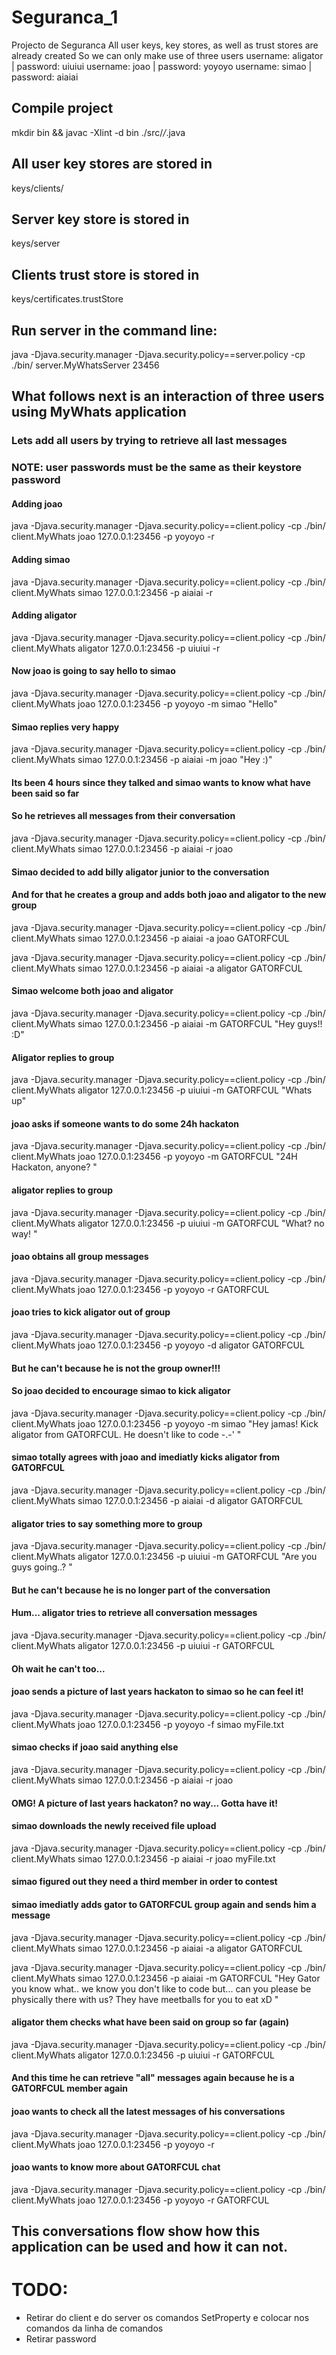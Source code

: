 # Seguranca_1
Projecto de Seguranca
All user keys, key stores, as well as trust stores are already created
So we can only make use of three users
username: aligator 	| password: uiuiui
username: joao		| password: yoyoyo
username: simao		| password: aiaiai

## Compile project
mkdir bin && javac -Xlint -d bin ./src/*/*.java

## All user key stores are stored in
keys/clients/

## Server key store is stored in
keys/server

## Clients trust store is stored in
keys/certificates.trustStore 

## Run server in the command line:
java -Djava.security.manager -Djava.security.policy==server.policy -cp ./bin/ server.MyWhatsServer 23456 


## What follows next is an interaction of three users using MyWhats application
### Lets add all users by trying to retrieve all last messages
### NOTE: user passwords must be the same as their keystore password
#### Adding joao
java -Djava.security.manager -Djava.security.policy==client.policy -cp ./bin/ client.MyWhats joao 127.0.0.1:23456 -p yoyoyo -r

#### Adding simao
java -Djava.security.manager -Djava.security.policy==client.policy -cp ./bin/ client.MyWhats simao 127.0.0.1:23456 -p aiaiai -r

#### Adding aligator
java -Djava.security.manager -Djava.security.policy==client.policy -cp ./bin/ client.MyWhats aligator 127.0.0.1:23456 -p uiuiui -r

#### Now joao is going to say hello to simao
java -Djava.security.manager -Djava.security.policy==client.policy -cp ./bin/ client.MyWhats joao 127.0.0.1:23456 -p yoyoyo -m simao "Hello"

#### Simao replies very happy
java -Djava.security.manager -Djava.security.policy==client.policy -cp ./bin/ client.MyWhats simao 127.0.0.1:23456 -p aiaiai -m joao "Hey :)"

#### Its been 4 hours since they talked and simao wants to know what have been said so far
#### So he retrieves all messages from their conversation
java -Djava.security.manager -Djava.security.policy==client.policy -cp ./bin/ client.MyWhats simao 127.0.0.1:23456 -p aiaiai -r joao

#### Simao decided to add billy aligator junior to the conversation
#### And for that he creates a group and adds both joao and aligator to the new group
java -Djava.security.manager -Djava.security.policy==client.policy -cp ./bin/ client.MyWhats simao 127.0.0.1:23456 -p aiaiai -a joao GATORFCUL

java -Djava.security.manager -Djava.security.policy==client.policy -cp ./bin/ client.MyWhats simao 127.0.0.1:23456 -p aiaiai -a aligator GATORFCUL

#### Simao welcome both joao and aligator
java -Djava.security.manager -Djava.security.policy==client.policy -cp ./bin/ client.MyWhats simao 127.0.0.1:23456 -p aiaiai -m GATORFCUL "Hey guys!! :D"

#### Aligator replies to group
java -Djava.security.manager -Djava.security.policy==client.policy -cp ./bin/ client.MyWhats aligator 127.0.0.1:23456 -p uiuiui -m GATORFCUL "Whats up"

#### joao asks if someone wants to do some 24h hackaton
java -Djava.security.manager -Djava.security.policy==client.policy -cp ./bin/ client.MyWhats joao 127.0.0.1:23456 -p yoyoyo -m GATORFCUL "24H Hackaton, anyone? "

#### aligator replies to group
java -Djava.security.manager -Djava.security.policy==client.policy -cp ./bin/ client.MyWhats aligator 127.0.0.1:23456 -p uiuiui -m GATORFCUL "What? no way! "

#### joao obtains all group messages
java -Djava.security.manager -Djava.security.policy==client.policy -cp ./bin/ client.MyWhats joao 127.0.0.1:23456 -p yoyoyo -r GATORFCUL

#### joao tries to kick aligator out of group
java -Djava.security.manager -Djava.security.policy==client.policy -cp ./bin/ client.MyWhats joao 127.0.0.1:23456 -p yoyoyo -d aligator GATORFCUL

#### But he can't because he is not the group owner!!!
#### So joao decided to encourage simao to kick aligator
java -Djava.security.manager -Djava.security.policy==client.policy -cp ./bin/ client.MyWhats joao 127.0.0.1:23456 -p yoyoyo -m simao "Hey jamas! Kick aligator from GATORFCUL. He doesn't like to code -.-' "

#### simao totally agrees with joao and imediatly kicks aligator from GATORFCUL
java -Djava.security.manager -Djava.security.policy==client.policy -cp ./bin/ client.MyWhats simao 127.0.0.1:23456 -p aiaiai -d aligator GATORFCUL

#### aligator tries to say something more to group
java -Djava.security.manager -Djava.security.policy==client.policy -cp ./bin/ client.MyWhats aligator 127.0.0.1:23456 -p uiuiui -m GATORFCUL "Are you guys going..? "

#### But he can't because he is no longer part of the conversation
#### Hum... aligator tries to retrieve all conversation messages
java -Djava.security.manager -Djava.security.policy==client.policy -cp ./bin/ client.MyWhats aligator 127.0.0.1:23456 -p uiuiui -r GATORFCUL

#### Oh wait he can't too...

#### joao sends a picture of last years hackaton to simao so he can feel it!
java -Djava.security.manager -Djava.security.policy==client.policy -cp ./bin/ client.MyWhats joao 127.0.0.1:23456 -p yoyoyo -f simao myFile.txt

#### simao checks if joao said anything else
java -Djava.security.manager -Djava.security.policy==client.policy -cp ./bin/ client.MyWhats simao 127.0.0.1:23456 -p aiaiai -r joao

#### OMG! A picture of last years hackaton? no way... Gotta have it!
#### simao downloads the newly received file upload
java -Djava.security.manager -Djava.security.policy==client.policy -cp ./bin/ client.MyWhats simao 127.0.0.1:23456 -p aiaiai -r joao myFile.txt

#### simao figured out they need a third member in order to contest
#### simao imediatly adds gator to GATORFCUL group again and sends him a message
java -Djava.security.manager -Djava.security.policy==client.policy -cp ./bin/ client.MyWhats simao 127.0.0.1:23456 -p aiaiai -a aligator GATORFCUL

java -Djava.security.manager -Djava.security.policy==client.policy -cp ./bin/ client.MyWhats simao 127.0.0.1:23456 -p aiaiai -m GATORFCUL "Hey Gator you know what.. we know you don't like to code but... can you please be physically there with us? They have meetballs for you to eat xD "

#### aligator them checks what have been said on group so far (again)
java -Djava.security.manager -Djava.security.policy==client.policy -cp ./bin/ client.MyWhats aligator 127.0.0.1:23456 -p uiuiui -r GATORFCUL

#### And this time he can retrieve "all" messages again because he is a GATORFCUL member again

#### joao wants to check all the latest messages of his conversations
java -Djava.security.manager -Djava.security.policy==client.policy -cp ./bin/ client.MyWhats joao 127.0.0.1:23456 -p yoyoyo -r

#### joao wants to know more about GATORFCUL chat
java -Djava.security.manager -Djava.security.policy==client.policy -cp ./bin/ client.MyWhats joao 127.0.0.1:23456 -p yoyoyo -r GATORFCUL


## This conversations flow show how this application can be used and how it can not.


TODO:
==============
- Retirar do client e do server os comandos SetProperty e colocar nos comandos da linha de comandos
- Retirar password